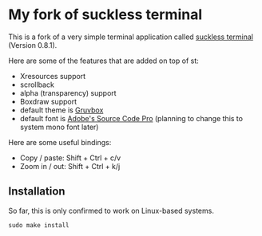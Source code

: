 # My fork of suckless terminal

This is a fork of a very simple terminal application called 
[suckless terminal](https://st.suckless.org/) (Version 0.8.1).

Here are some of the features that are added on top of st:

- Xresources support
- scrollback
- alpha (transparency) support 
- Boxdraw support
- default theme is [Gruvbox](https://github.com/morhetz/gruvbox)
- default font is [Adobe's Source Code Pro](https://github.com/adobe-fonts/source-code-pro) 
    (planning to change this to system mono font later)

Here are some useful bindings:

- Copy / paste: Shift + Ctrl + c/v
- Zoom in / out: Shift + Ctrl + k/j

## Installation

So far, this is only confirmed to work on Linux-based systems.

```
sudo make install
```
